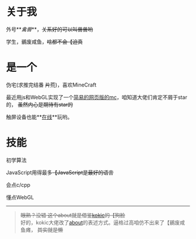 
# 关于我

外号**_禽兽_**，~~关系好的可以叫兽兽哟~~

学生，鶸废咸鱼，~~啥都不会【迫真~~

# 是一个

伪宅(求推完结番 ~~片荒~~)，喜欢MineCraft

最近用js和WebGL实现了一个[简易的网页版的mc](https://github.com/jerrychan7/WebMC)，咱知道大佬们肯定不屑于star的， ~~虽然内心是期待有star的~~

触屏设备也能**[在线](https://jerrychan7.github.io/WebMC)**玩哟。

# 技能

初学算法

JavaScript用得最多~~【JavaScript是最好的语言~~

会点c/cpp

懂点WebGL

---
> ~~眼熟？没错 这个about就是借鉴[kokic](https://kokic.github.io/page/about-me2.html)的【狗脸~~  
> 好的，kokic大佬改了[about](https://kokic.github.io/about/)的表述方式。逼格过高咱仿不出来了【鶸废咸鱼瘫， ~~其实就是懒~~
